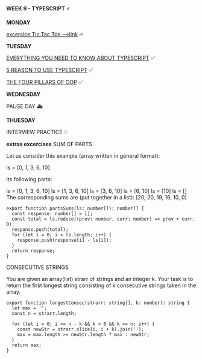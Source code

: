 **WEEK 9 - TYPESCRIPT** :zap:

**MONDAY**

[excersice Tic Tac Toe -->link](https://github.com/MEscriba/MEscriba/tree/main/TIC_TAC_TOE) :fire:

**TUESDAY**

[EVERYTHING YOU NEED TO KNOW ABOUT TYPESCRIPT](https://www.youtube.com/watch?v=eCZhz0JCVx0) :white_check_mark:

[5 REASON TO USE TYPESCRIPT](https://www.youtube.com/watch?v=BDCjP9VLoPo) :white_check_mark:

[THE FOUR PILLARS OF OOP](https://www.youtube.com/watch?v=1ONhXmQuWP8) :white_check_mark:

**WEDNESDAY**

PAUSE DAY :ambulance:

**THUESDAY**

INTERVIEW PRACTICE :sparkles:

**extras excercises**
SUM OF PARTS

Let us consider this example (array written in general format):

ls = [0, 1, 3, 6, 10]

Its following parts:

ls = [0, 1, 3, 6, 10]
ls = [1, 3, 6, 10]
ls = [3, 6, 10]
ls = [6, 10]
ls = [10]
ls = []
The corresponding sums are (put together in a list): [20, 20, 19, 16, 10, 0]

```
export function partsSums(ls: number[]): number[] {
  const response: number[] = [];
  const total = ls.reduce((prev: number, curr: number) => prev + curr, 0);
  response.push(total);
  for (let i = 0; i < ls.length; i++) {
    response.push(response[i] - ls[i]);
  }
  return response;
}
```

CONSECUTIVE STRINGS

You are given an array(list) strarr of strings and an integer k. Your task is to return the first longest string consisting of k consecutive strings taken in the array.

```
export function longestConsec(strarr: string[], k: number): string {
  let max = '';
  const n = strarr.length;

  for (let i = 0; i <= n - k && k > 0 && k <= n; i++) {
    const newStr = strarr.slice(i, i + k).join('');
    max = max.length >= newStr.length ? max : newStr;
  }
  return max;
}
```
